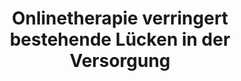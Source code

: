 --- 
abstract: '' 
authors: 
 - A Geirhos
 -  JP Klein
 -  admin
 -  H Baumeister
doi: '' 
featured: false 
publication: '*InFo Neurologie & Psychiatrie*, 225' 
publication_short: '' 
publishDate: '2019-01-01' 
title: 'Onlinetherapie verringert bestehende Lücken in der Versorgung' 
url_code: '' 
url_dataset: '' 
url_pdf: '' 
url_poster: '' 
url_project: '' 
url_slides: '' 
url_source: '' 
url_video: '' 
---